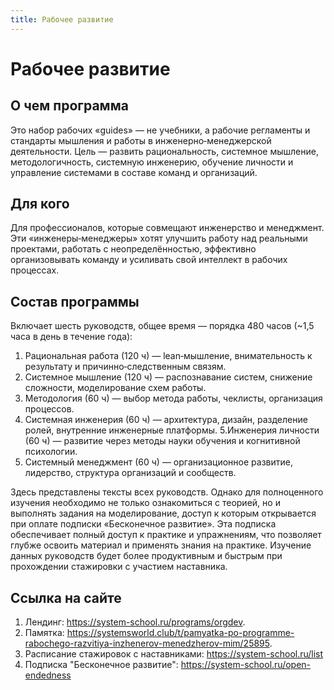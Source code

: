 ```yaml
---
title: Рабочее развитие
---
```


# Рабочее развитие
## О чем программа
Это набор рабочих «guides» — не учебники, а рабочие регламенты и стандарты мышления и работы в инженерно‑менеджерской деятельности. Цель — развить рациональность, системное мышление, методологичность, системную инженерию, обучение личности и управление системами в составе команд и организаций. 

## Для кого
Для профессионалов, которые совмещают инженерство и менеджмент. Эти «инженеры‑менеджеры» хотят улучшить работу над реальными проектами, работать с неопределённостью, эффективно организовывать команду и усиливать свой интеллект в рабочих процессах. 


## Состав программы
Включает шесть руководств, общее время — порядка 480 часов (~1,5 часа в день в течение года):
1. Рациональная работа (120 ч) — lean‑мышление, внимательность к результату и причинно‑следственным связям.
2. Системное мышление (120 ч) — распознавание систем, снижение сложности, моделирование схем работы.
3. Методология (60 ч) — выбор метода работы, чеклисты, организация процессов.
4. Системная инженерия (60 ч) — архитектура, дизайн, разделение ролей, внутренние инженерные платформы.
5.Инженерия личности (60 ч) — развитие через методы науки обучения и когнитивной психологии.
6. Системный менеджмент (60 ч) — организационное развитие, лидерство, структура организаций и сообществ.
   
Здесь представлены тексты всех руководств. Однако для полноценного изучения необходимо не только ознакомиться с теорией, но и выполнять задания на моделирование, доступ к которым открывается при оплате подписки «Бесконечное развитие». Эта подписка обеспечивает полный доступ к практике и упражнениям, что позволяет глубже освоить материал и применять знания на практике.
Изучение данных руководств будет более продуктивным и быстрым при прохождении стажировки с участием наставника. 

## Ссылка на сайте
1. Лендинг: https://system-school.ru/programs/orgdev.
2. Памятка: https://systemsworld.club/t/pamyatka-po-programme-rabochego-razvitiya-inzhenerov-menedzherov-mim/25895.
3. Расписание стажировок с наставниками: https://system-school.ru/list
4. Подписка "Бесконечное развитие": https://system-school.ru/open-endedness
